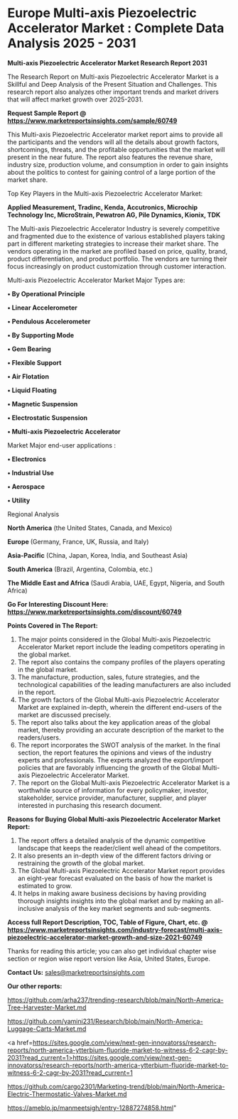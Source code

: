  # Europe Multi-axis Piezoelectric Accelerator Market : Complete Data Analysis 2025 - 2031

<strong>Multi-axis Piezoelectric Accelerator Market Research Report 2031</strong>

The Research Report on Multi-axis Piezoelectric Accelerator Market is a Skillful and Deep Analysis of the Present Situation and Challenges. This research report also analyzes other important trends and market drivers that will affect market growth over 2025-2031.

<strong>Request Sample Report @ <a href=https://www.marketreportsinsights.com/sample/60749>https://www.marketreportsinsights.com/sample/60749</a></strong>

This Multi-axis Piezoelectric Accelerator market report aims to provide all the participants and the vendors will all the details about growth factors, shortcomings, threats, and the profitable opportunities that the market will present in the near future. The report also features the revenue share, industry size, production volume, and consumption in order to gain insights about the politics to contest for gaining control of a large portion of the market share.

Top Key Players in the Multi-axis Piezoelectric Accelerator Market:

<strong>Applied Measurement, Tradinc, Kenda, Accutronics, Microchip Technology Inc, MicroStrain, Pewatron AG, Pile Dynamics, Kionix, TDK</strong>

The Multi-axis Piezoelectric Accelerator Industry is severely competitive and fragmented due to the existence of various established players taking part in different marketing strategies to increase their market share. The vendors operating in the market are profiled based on price, quality, brand, product differentiation, and product portfolio. The vendors are turning their focus increasingly on product customization through customer interaction.

Multi-axis Piezoelectric Accelerator Market Major Types are:

<strong>• By Operational Principle

• Linear Accelerometer

• Pendulous Accelerometer

• By Supporting Mode

• Gem Bearing

• Flexible Support

• Air Flotation

• Liquid Floating

• Magnetic Suspension

• Electrostatic Suspension

• Multi-axis Piezoelectric Accelerator</strong>

Market Major end-user applications :

<strong>• Electronics

• Industrial Use

• Aerospace

• Utility</strong>

Regional Analysis

</u><strong><b>North America</b></strong> (the United States, Canada, and Mexico)

<strong><b>Europe </b></strong>(Germany, France, UK, Russia, and Italy)

<strong><b>Asia-Pacific</b></strong> (China, Japan, Korea, India, and Southeast Asia)

<strong><b>South America</b></strong> (Brazil, Argentina, Colombia, etc.)

<strong><b>The Middle East and Africa</b></strong> (Saudi Arabia, UAE, Egypt, Nigeria, and South Africa)

<strong>Go For Interesting Discount Here: <a href=https://www.marketreportsinsights.com/discount/60749>https://www.marketreportsinsights.com/discount/60749</a></strong>

<strong>Points Covered in The Report:</strong>
<ol>
  <li>The major points considered in the Global Multi-axis Piezoelectric Accelerator Market report include the leading competitors operating in the global market.</li>
  <li>The report also contains the company profiles of the players operating in the global market.</li>
  <li>The manufacture, production, sales, future strategies, and the technological capabilities of the leading manufacturers are also included in the report.</li>
  <li>The growth factors of the Global Multi-axis Piezoelectric Accelerator Market are explained in-depth, wherein the different end-users of the market are discussed precisely.</li>
  <li>The report also talks about the key application areas of the global market, thereby providing an accurate description of the market to the readers/users.</li>
  <li>The report incorporates the SWOT analysis of the market. In the final section, the report features the opinions and views of the industry experts and professionals. The experts analyzed the export/import policies that are favorably influencing the growth of the Global Multi-axis Piezoelectric Accelerator Market.</li>
  <li>The report on the Global Multi-axis Piezoelectric Accelerator Market is a worthwhile source of information for every policymaker, investor, stakeholder, service provider, manufacturer, supplier, and player interested in purchasing this research document.</li>
</ol>
<strong>Reasons for Buying Global Multi-axis Piezoelectric Accelerator Market Report:</strong>

<ol>
  <li>The report offers a detailed analysis of the dynamic competitive landscape that keeps the reader/client well ahead of the competitors.</li>
  <li>It also presents an in-depth view of the different factors driving or restraining the growth of the global market.</li>
  <li>The Global Multi-axis Piezoelectric Accelerator Market report provides an eight-year forecast evaluated on the basis of how the market is estimated to grow.</li>
  <li>It helps in making aware business decisions by having providing thorough insights insights into the global market and by making an all-inclusive analysis of the key market segments and sub-segments.</li>
</ol>
<strong>Access full Report Description, TOC, Table of Figure, Chart, etc. @ <a href=https://www.marketreportsinsights.com/industry-forecast/multi-axis-piezoelectric-accelerator-market-growth-and-size-2021-60749>https://www.marketreportsinsights.com/industry-forecast/multi-axis-piezoelectric-accelerator-market-growth-and-size-2021-60749</a></strong>


Thanks for reading this article; you can also get individual chapter wise section or region wise report version like Asia, United States, Europe.

<strong>Contact Us:</strong>
sales@marketreportsinsights.com

<strong>Our other reports:</strong>

<a href=https://github.com/arha237/trending-research/blob/main/North-America-Tree-Harvester-Market.md>https://github.com/arha237/trending-research/blob/main/North-America-Tree-Harvester-Market.md</a>

<a href=https://github.com/yamini231/Research/blob/main/North-America-Luggage-Carts-Market.md>https://github.com/yamini231/Research/blob/main/North-America-Luggage-Carts-Market.md</a>

<a href=https://sites.google.com/view/next-gen-innovatorss/research-reports/north-america-ytterbium-fluoride-market-to-witness-6-2-cagr-by-2031?read_current=1>https://sites.google.com/view/next-gen-innovatorss/research-reports/north-america-ytterbium-fluoride-market-to-witness-6-2-cagr-by-2031?read_current=1</a>

<a href=https://github.com/cargo2301/Marketing-trend/blob/main/North-America-Electric-Thermostatic-Valves-Market.md>https://github.com/cargo2301/Marketing-trend/blob/main/North-America-Electric-Thermostatic-Valves-Market.md</a>

<a href=https://ameblo.jp/manmeetsigh/entry-12887274858.html>https://ameblo.jp/manmeetsigh/entry-12887274858.html</a>"
